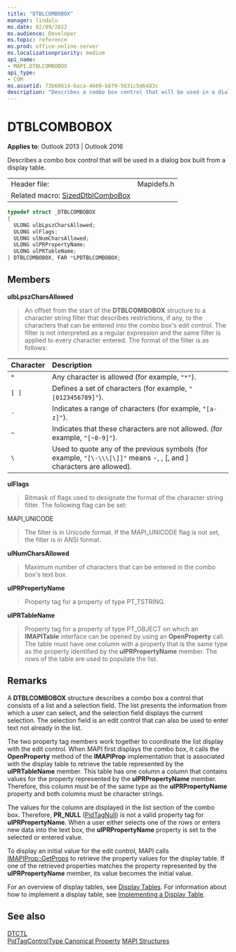 ```yaml
---
title: "DTBLCOMBOBOX" 
manager: lindalu
ms.date: 02/09/2022
ms.audience: Developer
ms.topic: reference
ms.prod: office-online-server
ms.localizationpriority: medium
api_name:
- MAPI.DTBLCOMBOBOX
api_type:
- COM
ms.assetid: 73b68614-6aca-4669-b879-5631c5d6483c
description: "Describes a combo box control that will be used in a dialog box built from a display table."
---
```


# DTBLCOMBOBOX
  
**Applies to**: Outlook 2013 | Outlook 2016
  
Describes a combo box control that will be used in a dialog box built from a display table.
  
|||
|:-----|:-----|
|Header file:  |Mapidefs.h |
|Related macro: [SizedDtblComboBox](sizeddtblcombobox.md) |

```cpp
typedef struct _DTBLCOMBOBOX
{
  ULONG ulbLpszCharsAllowed;
  ULONG ulFlags;
  ULONG ulNumCharsAllowed;
  ULONG ulPRPropertyName;
  ULONG ulPRTableName;
} DTBLCOMBOBOX, FAR *LPDTBLCOMBOBOX;

```

## Members

**ulbLpszCharsAllowed**
  
> An offset from the start of the **DTBLCOMBOBOX** structure to a character string filter that describes restrictions, if any, to the characters that can be entered into the combo box's edit control. The filter is not interpreted as a regular expression and the same filter is applied to every character entered. The format of the filter is as follows:

|**Character**|**Description**|
|:-----|:-----|
| `*`  |Any character is allowed (for example, `"*"`). |
| `[ ]`|Defines a set of characters (for example, `"[0123456789]"`). |
| `-`  |Indicates a range of characters (for example, `"[a-z]"`). |
| `~`  |Indicates that these characters are not allowed. (for example, `"[~0-9]"`). |
| `\`  |Used to quote any of the previous symbols (for example, `"[\-\\\[\]]"` means -, \, [, and ] characters are allowed). |

**ulFlags**
  
> Bitmask of flags used to designate the format of the character string filter. The following flag can be set:

MAPI_UNICODE
  
> The filter is in Unicode format. If the MAPI_UNICODE flag is not set, the filter is in ANSI format.

**ulNumCharsAllowed**
  
> Maximum number of characters that can be entered in the combo box's text box.

**ulPRPropertyName**
  
> Property tag for a property of type PT_TSTRING.

**ulPRTableName**
  
> Property tag for a property of type PT_OBJECT on which an **IMAPITable** interface can be opened by using an **OpenProperty** call. The table must have one column with a property that is the same type as the property identified by the **ulPRPropertyName** member. The rows of the table are used to populate the list.

## Remarks

A **DTBLCOMBOBOX** structure describes a combo box a control that consists of a list and a selection field. The list presents the information from which a user can select, and the selection field displays the current selection. The selection field is an edit control that can also be used to enter text not already in the list.
  
The two property tag members work together to coordinate the list display with the edit control. When MAPI first displays the combo box, it calls the **OpenProperty** method of the **IMAPIProp** implementation that is associated with the display table to retrieve the table represented by the **ulPRTableName** member. This table has one column a column that contains values for the property represented by the **ulPRPropertyName** member. Therefore, this column must be of the same type as the **ulPRPropertyName** property and both columns must be character strings.
  
The values for the column are displayed in the list section of the combo box. Therefore, **PR_NULL** ([PidTagNull](pidtagnull-canonical-property.md)) is not a valid property tag for **ulPRPropertyName**. When a user either selects one of the rows or enters new data into the text box, the **ulPRPropertyName** property is set to the selected or entered value.
  
To display an initial value for the edit control, MAPI calls [IMAPIProp::GetProps](imapiprop-getprops.md) to retrieve the property values for the display table. If one of the retrieved properties matches the property represented by the **ulPRPropertyName** member, its value becomes the initial value.
  
For an overview of display tables, see [Display Tables](display-tables.md). For information about how to implement a display table, see [Implementing a Display Table](display-table-implementation.md).
  
## See also

[DTCTL](dtctl.md)  
[PidTagControlType Canonical Property](pidtagcontroltype-canonical-property.md)
[MAPI Structures](mapi-structures.md)
